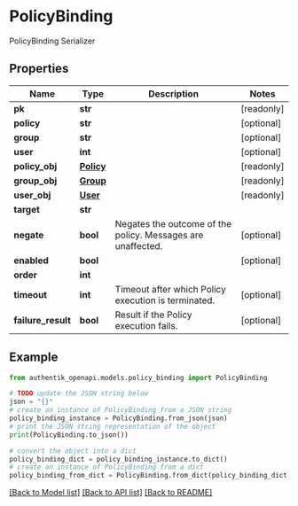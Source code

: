 # PolicyBinding

PolicyBinding Serializer

## Properties

Name | Type | Description | Notes
------------ | ------------- | ------------- | -------------
**pk** | **str** |  | [readonly] 
**policy** | **str** |  | [optional] 
**group** | **str** |  | [optional] 
**user** | **int** |  | [optional] 
**policy_obj** | [**Policy**](Policy.md) |  | [readonly] 
**group_obj** | [**Group**](Group.md) |  | [readonly] 
**user_obj** | [**User**](User.md) |  | [readonly] 
**target** | **str** |  | 
**negate** | **bool** | Negates the outcome of the policy. Messages are unaffected. | [optional] 
**enabled** | **bool** |  | [optional] 
**order** | **int** |  | 
**timeout** | **int** | Timeout after which Policy execution is terminated. | [optional] 
**failure_result** | **bool** | Result if the Policy execution fails. | [optional] 

## Example

```python
from authentik_openapi.models.policy_binding import PolicyBinding

# TODO update the JSON string below
json = "{}"
# create an instance of PolicyBinding from a JSON string
policy_binding_instance = PolicyBinding.from_json(json)
# print the JSON string representation of the object
print(PolicyBinding.to_json())

# convert the object into a dict
policy_binding_dict = policy_binding_instance.to_dict()
# create an instance of PolicyBinding from a dict
policy_binding_from_dict = PolicyBinding.from_dict(policy_binding_dict)
```
[[Back to Model list]](../README.md#documentation-for-models) [[Back to API list]](../README.md#documentation-for-api-endpoints) [[Back to README]](../README.md)


